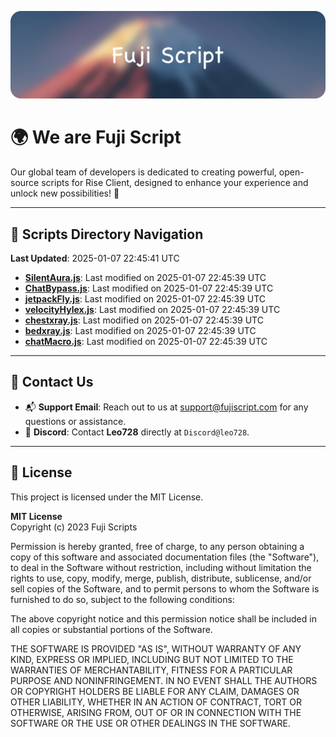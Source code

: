 ![Banner](.github/b.webp)

# 🌍 **We are Fuji Script**

Our global team of developers is dedicated to creating powerful, open-source scripts for Rise Client, designed to enhance your experience and unlock new possibilities! 🌟

---
<!-- SCRIPTS_NAVIGATION_START -->
## 📂 **Scripts Directory Navigation**

**Last Updated**: 2025-01-07 22:45:41 UTC

- **[SilentAura.js](scripts/SilentAura.js)**: Last modified on 2025-01-07 22:45:39 UTC
- **[ChatBypass.js](scripts/ChatBypass.js)**: Last modified on 2025-01-07 22:45:39 UTC
- **[jetpackFly.js](scripts/jetpackFly.js)**: Last modified on 2025-01-07 22:45:39 UTC
- **[velocityHylex.js](scripts/velocityHylex.js)**: Last modified on 2025-01-07 22:45:39 UTC
- **[chestxray.js](scripts/chestxray.js)**: Last modified on 2025-01-07 22:45:39 UTC
- **[bedxray.js](scripts/bedxray.js)**: Last modified on 2025-01-07 22:45:39 UTC
- **[chatMacro.js](scripts/chatMacro.js)**: Last modified on 2025-01-07 22:45:39 UTC

<!-- SCRIPTS_NAVIGATION_END -->

---

## 💬 **Contact Us**  
- 📬 **Support Email**: Reach out to us at [support@fujiscript.com](mailto:support@fujiscript.com) for any questions or assistance.  
- 💬 **Discord**: Contact **Leo728** directly at `Discord@leo728`.

---

## 📜 **License**

This project is licensed under the MIT License.  

**MIT License**  
Copyright (c) 2023 Fuji Scripts  

Permission is hereby granted, free of charge, to any person obtaining a copy of this software and associated documentation files (the "Software"), to deal in the Software without restriction, including without limitation the rights to use, copy, modify, merge, publish, distribute, sublicense, and/or sell copies of the Software, and to permit persons to whom the Software is furnished to do so, subject to the following conditions:  

The above copyright notice and this permission notice shall be included in all copies or substantial portions of the Software.  

THE SOFTWARE IS PROVIDED "AS IS", WITHOUT WARRANTY OF ANY KIND, EXPRESS OR IMPLIED, INCLUDING BUT NOT LIMITED TO THE WARRANTIES OF MERCHANTABILITY, FITNESS FOR A PARTICULAR PURPOSE AND NONINFRINGEMENT. IN NO EVENT SHALL THE AUTHORS OR COPYRIGHT HOLDERS BE LIABLE FOR ANY CLAIM, DAMAGES OR OTHER LIABILITY, WHETHER IN AN ACTION OF CONTRACT, TORT OR OTHERWISE, ARISING FROM, OUT OF OR IN CONNECTION WITH THE SOFTWARE OR THE USE OR OTHER DEALINGS IN THE SOFTWARE.  
